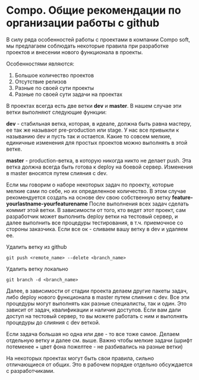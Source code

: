 # Compo. Общие рекомендации по организации работы с github


В силу ряда особенностей работы с проектами в компании Compo soft, 
мы предлагаем соблюдать некоторые правила при разработке проектов и внесении нового функционала в проекты.

Особенностями являются:

1. Большое количество проектов
2. Отсутствие релизов
3. Разные по своей сути проекты
4. Разные по своей сути задачи на проектах

В проектах всегда есть две ветки **dev** и **master**. 
В нашем случае эти ветки выполняют следующие функции:

**dev** - стабильная ветка, которая, в идеале, должна быть равна мастеру, ее так же называют pre-production или stage.
У нас все привыкли к называнию dev и пусть так и остается.
Какие то совсем мелкие, единичные изменения для простых проектов можно выполнять в этой ветке.


**master** - production-ветка, в которую никогда никто не делает push. 
Эта ветка должна всегда быть готова к deploy на боевой сервер.
Изменения в master вносятся путем слияния с dev.


Если мы говорим о наборе некоторых задач по проекту, которые мелкие сами по себе, 
но их определенное количество. 
В этом случае рекомендуется создать на основе 
dev свою собственную ветку **feature-yourlastname-yourfeaturename**
После выполнения всех задач сделать коммит этой ветки. 
В зависимости от того, кто ведет этот проект, сам разработчик может выполнить 
deploy ветки на тестовый сервер, и далее выполнить все процедуры тестирования, в т.ч. приемочное со стороны заказчика.
Если все ок - сливаем вашу ветку в dev и удаляем ее. 


Удалить ветку из github


``
git push <remote_name> --delete <branch_name>
``

Удалить ветку локально


``
git branch -d <branch_name>
``


Далее, в зависимости от стадии проекта делаем другие пакеты задач, либо deploy нового функционала в master путем слияния с dev.
Все эти процедуры могут выполнять как разные специалисты, так и один. Это зависит от задач, квалификации и наличия доступов.
Если вам дали доступ на тестовый сервер, то вы можете работать с ним и выполнять процедуры до слияния с dev веткой.

Если задача большая но одна или две - то все тоже самое. Делаем отдельную ветку и далее см. выше.
Важно чтобы мелкие задачи (шрифт потеменее + цвет фона пожелтее - не разбивались на разные ветки)


На некоторых проектах могут быть свои правила, сильно отличающиеся от общих.
Это в рабочем порядке отдельно обсуждается с разработчиками.










